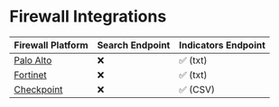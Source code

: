 # Firewall Integrations

| Firewall Platform | Search Endpoint | Indicators Endpoint | 
| ------------- | ------------- | ------------- |
| [Palo Alto](./paloalto.md) | :x:  | :white_check_mark: (txt) | 
| [Fortinet](./fortinet.md) | :x:  | :white_check_mark: (txt) | 
| [Checkpoint](./checkpoint.md) | :x:  | :white_check_mark: (CSV) |